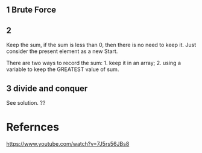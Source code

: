 ## 1 Brute Force



## 2 

Keep the sum, if the sum is less than 0, then there is no need to keep it. Just consider the present element as a new Start.

There are two ways to record the sum: 1. keep it in an array; 2. using a variable to keep the GREATEST value of sum.

## 3 divide and conquer

See solution. ??

# Refernces

https://www.youtube.com/watch?v=7J5rs56JBs8

